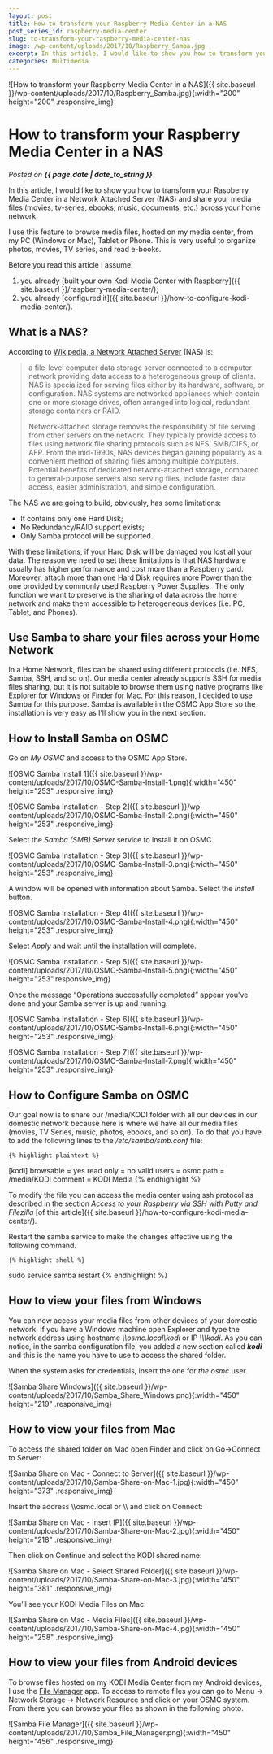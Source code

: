 ```yaml
---
layout: post
title: How to transform your Raspberry Media Center in a NAS
post_series_id: raspberry-media-center
slug: to-transform-your-raspberry-media-center-nas
image: /wp-content/uploads/2017/10/Raspberry_Samba.jpg
excerpt: In this article, I would like to show you how to transform your Raspberry Media Center in a Network Attached Server (NAS) and share your media files
categories: Multimedia
---
```


![How to transform your Raspberry Media Center in a NAS]({{ site.baseurl }}/wp-content/uploads/2017/10/Raspberry_Samba.jpg){:width="200" height="200" .responsive_img}

# How to transform your Raspberry Media Center in a NAS
_Posted on **{{ page.date | date_to_string }}**_

In this article, I would like to show you how to transform your Raspberry Media Center in a Network Attached Server (NAS) and share your media files (movies, tv-series, ebooks, music, documents, etc.) across your home network.

I use this feature to browse media files, hosted on my media center, from my PC (Windows or Mac), Tablet or Phone. This is very useful to organize photos, movies, TV series, and read e-books.

Before you read this article I assume:

1. you already [built your own Kodi Media Center with Raspberry]({{ site.baseurl }}/raspberry-media-center/);
2. you already [configured it]({{ site.baseurl }}/how-to-configure-kodi-media-center/).

## What is a NAS?

According to [Wikipedia, a Network Attached Server](https://en.wikipedia.org/wiki/Network-attached_storage) (NAS) is:

> a file-level computer data storage server connected to a computer network providing data access to a heterogeneous group of clients. NAS is specialized for serving files either by its hardware, software, or configuration. NAS systems are networked appliances which contain one or more storage drives, often arranged into logical, redundant storage containers or RAID.
> 
> Network-attached storage removes the responsibility of file serving from other servers on the network. They typically provide access to files using network file sharing protocols such as NFS, SMB/CIFS, or AFP. From the mid-1990s, NAS devices began gaining popularity as a convenient method of sharing files among multiple computers. Potential benefits of dedicated network-attached storage, compared to general-purpose servers also serving files, include faster data access, easier administration, and simple configuration.

The NAS we are going to build, obviously, has some limitations:

- It contains only one Hard Disk;
- No Redundancy/RAID support exists;
- Only Samba protocol will be supported.

With these limitations, if your Hard Disk will be damaged you lost all your data. The reason we need to set these limitations is that NAS hardware usually has higher performance and cost more than a Raspberry card. Moreover, attach more than one Hard Disk requires more Power than the one provided by commonly used Raspberry Power Supplies.  The only function we want to preserve is the sharing of data across the home network and make them accessible to heterogeneous devices (i.e. PC, Tablet, and Phones).

## Use Samba to share your files across your Home Network

In a Home Network, files can be shared using different protocols (i.e. NFS, Samba, SSH, and so on). Our media center already supports SSH for media files sharing, but it is not suitable to browse them using native programs like Explorer for Windows or Finder for Mac. For this reason, I decided to use Samba for this purpose. Samba is available in the OSMC App Store so the installation is very easy as I’ll show you in the next section.

## How to Install Samba on OSMC

Go on _My OSMC_ and access to the OSMC App Store.

![OSMC Samba Install 1]({{ site.baseurl }}/wp-content/uploads/2017/10/OSMC-Samba-Install-1.png){:width="450" height="253" .responsive_img}

![OSMC Samba Installation - Step 2]({{ site.baseurl }}/wp-content/uploads/2017/10/OSMC-Samba-Install-2.png){:width="450" height="253" .responsive_img}

Select the _Samba (SMB) Server_ service to install it on OSMC.

![OSMC Samba Installation - Step 3]({{ site.baseurl }}/wp-content/uploads/2017/10/OSMC-Samba-Install-3.png){:width="450" height="253" .responsive_img}

A window will be opened with information about Samba. Select the _Install_ button.

![OSMC Samba Installation - Step 4]({{ site.baseurl }}/wp-content/uploads/2017/10/OSMC-Samba-Install-4.png){:width="450" height="253" .responsive_img}

Select _Apply_ and wait until the installation will complete.

![OSMC Samba Installation - Step 5]({{ site.baseurl }}/wp-content/uploads/2017/10/OSMC-Samba-Install-5.png){:width="450" height="253".responsive_img}

Once the message “Operations successfully completed” appear you’ve done and your Samba server is up and running.

![OSMC Samba Installation - Step 6]({{ site.baseurl }}/wp-content/uploads/2017/10/OSMC-Samba-Install-6.png){:width="450" height="253" .responsive_img}

![OSMC Samba Installation - Step 7]({{ site.baseurl }}/wp-content/uploads/2017/10/OSMC-Samba-Install-7.png){:width="450" height="253" .responsive_img}

## How to Configure Samba on OSMC

Our goal now is to share our /media/KODI folder with all our devices in our domestic network because here is where we have all our media files (movies, TV Series, music, photos, ebooks, and so on). To do that you have to add the following lines to the _/etc/samba/smb.conf_ file:

    {% highlight plaintext %}
[kodi]
browsable = yes
read only = no
valid users = osmc
path = /media/KODI
comment = KODI Media
    {% endhighlight %}

To modify the file you can access the media center using ssh protocol as described in the section _Access to your Raspberry via SSH with Putty and Filezilla_ [of this article]({{ site.baseurl }}/how-to-configure-kodi-media-center/)_._

Restart the samba service to make the changes effective using the following command.

    {% highlight shell %}
sudo service samba restart
    {% endhighlight %}

## How to view your files from Windows

You can now access your media files from other devices of your domestic network. If you have a Windows machine open Explorer and type the network address using hostname _\\\\osmc.local\\kodi_ or IP _\\\\<your ip>\\kodi_. As you can notice, in the samba configuration file, you added a new section called **_kodi_** and this is the name you have to use to access the shared folder.

When the system asks for credentials, insert the one for _the osmc_ user.

![Samba Share Windows]({{ site.baseurl }}/wp-content/uploads/2017/10/Samba_Share_Windows.png){:width="450" height="219" .responsive_img}

## How to view your files from Mac

To access the shared folder on Mac open Finder and click on Go->Connect to Server:

![Samba Share on Mac - Connect to Server]({{ site.baseurl }}/wp-content/uploads/2017/10/Samba-Share-on-Mac-1.jpg){:width="450" height="373" .responsive_img}

Insert the address \\\\osmc.local or \\\\<your IP number> and click on Connect:

![Samba Share on Mac - Insert IP]({{ site.baseurl }}/wp-content/uploads/2017/10/Samba-Share-on-Mac-2.jpg){:width="450" height="218" .responsive_img}

Then click on Continue and select the KODI shared name:

![Samba Share on Mac - Select Shared Folder]({{ site.baseurl }}/wp-content/uploads/2017/10/Samba-Share-on-Mac-3.jpg){:width="450" height="381" .responsive_img}

You’ll see your KODI Media Files on Mac:

![Samba Share on Mac - Media Files]({{ site.baseurl }}/wp-content/uploads/2017/10/Samba-Share-on-Mac-4.jpg){:width="450" height="258" .responsive_img}

## How to view your files from Android devices

To browse files hosted on my KODI Media Center from my Android devices, I use the [File Manager](https://play.google.com/store/apps/details?id=com.asus.filemanager&hl=it) app. To access to remote files you can go to Menu -> Network Storage -> Network Resource and click on your OSMC system. From there you can browse your files as shown in the following photo.

![Samba File Manager]({{ site.baseurl }}/wp-content/uploads/2017/10/Samba_File_Manager.png){:width="450" height="456" .responsive_img}
